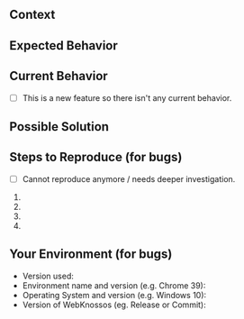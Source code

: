 <!--- Provide a general summary of the issue in the Title above, if the title is not expressive enough. -->
<!--- If you are reporting a bug: Did you check whether you use the latest version? Did you check the changelog? -->

## Context
<!--- In what context did your bug occur or in what context did you come up with the following suggestion -->
<!--- Providing context helps us come up with a solution that is most useful in the real world -->

## Expected Behavior
<!--- If you're describing a bug, tell us what should happen -->
<!--- If you're suggesting a change/improvement, tell us how it should work -->

## Current Behavior
<!--- If describing a bug, tell us what happens instead of the expected behavior -->
<!--- If suggesting a change/improvement, explain the difference from current behavior -->
<!--- If your are suggesting a new feature just check the box below -->
- [ ] This is a new feature so there isn't any current behavior.

## Possible Solution
<!--- Not obligatory, but suggest a fix/reason for the bug, -->
<!--- or ideas how to implement the addition or change -->

## Steps to Reproduce (for bugs)
<!-- If the bug is hard to reproduce check the following: -->
- [ ] Cannot reproduce anymore / needs deeper investigation.
<!--- Provide a list of actions to reproduce the bug. -->
1.
2.
3.
4.


## Your Environment (for bugs)
<!--- If you bug only occurs in a special environment, please list as many relevant details about the environment as possible. -->
* Version used:
* Environment name and version (e.g. Chrome 39):
* Operating System and version (e.g. Windows 10):
* Version of WebKnossos (eg. Release or Commit):
